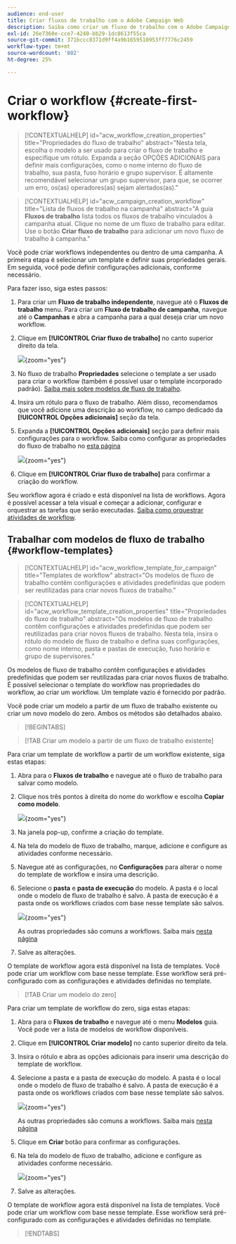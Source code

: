 ```yaml
---
audience: end-user
title: Criar fluxos de trabalho com o Adobe Campaign Web
description: Saiba como criar um fluxo de trabalho com o Adobe Campaign Web
exl-id: 26e7360e-cce7-4240-bb29-1dc8613f55ca
source-git-commit: 371bccc8371d9ff4a9b1659510953ff7776c2459
workflow-type: tm+mt
source-wordcount: '802'
ht-degree: 25%

---
```



# Criar o workflow {#create-first-workflow}

>[!CONTEXTUALHELP]
>id="acw_workflow_creation_properties"
>title="Propriedades do fluxo de trabalho"
>abstract="Nesta tela, escolha o modelo a ser usado para criar o fluxo de trabalho e especifique um rótulo. Expanda a seção OPÇÕES ADICIONAIS para definir mais configurações, como o nome interno do fluxo de trabalho, sua pasta, fuso horário e grupo supervisor. É altamente recomendável selecionar um grupo supervisor, para que, se ocorrer um erro, os(as) operadores(as) sejam alertados(as)."


>[!CONTEXTUALHELP]
>id="acw_campaign_creation_workflow"
>title="Lista de fluxos de trabalho na campanha"
>abstract="A guia **Fluxos de trabalho** lista todos os fluxos de trabalho vinculados à campanha atual. Clique no nome de um fluxo de trabalho para editar. Use o botão **Criar fluxo de trabalho** para adicionar um novo fluxo de trabalho à campanha."

Você pode criar workflows independentes ou dentro de uma campanha. A primeira etapa é selecionar um template e definir suas propriedades gerais. Em seguida, você pode definir configurações adicionais, conforme necessário.

Para fazer isso, siga estes passos:

1. Para criar um **Fluxo de trabalho independente**, navegue até o **Fluxos de trabalho** menu. Para criar um **Fluxo de trabalho de campanha**, navegue até o **Campanhas** e abra a campanha para a qual deseja criar um novo workflow.

1. Clique em **[!UICONTROL Criar fluxo de trabalho]** no canto superior direito da tela.

   ![](assets/workflow-create.png){zoom=&quot;yes&quot;}

1. No fluxo de trabalho **Propriedades** selecione o template a ser usado para criar o workflow (também é possível usar o template incorporado padrão). [Saiba mais sobre modelos de fluxo de trabalho](#workflow-templates).

1. Insira um rótulo para o fluxo de trabalho. Além disso, recomendamos que você adicione uma descrição ao workflow, no campo dedicado da **[!UICONTROL Opções adicionais]** seção da tela.

1. Expanda a **[!UICONTROL Opções adicionais]** seção para definir mais configurações para o workflow. Saiba como configurar as propriedades do fluxo de trabalho no [esta página](workflow-settings.md#properties)

   ![](assets/workflow-additional-options.png){zoom=&quot;yes&quot;}

1. Clique em **[!UICONTROL Criar fluxo de trabalho]** para confirmar a criação do workflow.

Seu workflow agora é criado e está disponível na lista de workflows. Agora é possível acessar a tela visual e começar a adicionar, configurar e orquestrar as tarefas que serão executadas. [Saiba como orquestrar atividades de workflow](orchestrate-activities.md).

## Trabalhar com modelos de fluxo de trabalho {#workflow-templates}

>[!CONTEXTUALHELP]
>id="acw_workflow_template_for_campaign"
>title="Templates de workflow"
>abstract="Os modelos de fluxo de trabalho contêm configurações e atividades predefinidas que podem ser reutilizadas para criar novos fluxos de trabalho."

>[!CONTEXTUALHELP]
>id="acw_workflow_template_creation_properties"
>title="Propriedades do fluxo de trabalho"
>abstract="Os modelos de fluxo de trabalho contêm configurações e atividades predefinidas que podem ser reutilizadas para criar novos fluxos de trabalho. Nesta tela, insira o rótulo do modelo de fluxo de trabalho e defina suas configurações, como nome interno, pasta e pastas de execução, fuso horário e grupo de supervisores."

Os modelos de fluxo de trabalho contêm configurações e atividades predefinidas que podem ser reutilizadas para criar novos fluxos de trabalho. É possível selecionar o template do workflow nas propriedades do workflow, ao criar um workflow. Um template vazio é fornecido por padrão.

Você pode criar um modelo a partir de um fluxo de trabalho existente ou criar um novo modelo do zero. Ambos os métodos são detalhados abaixo.

>[!BEGINTABS]

>[!TAB Criar um modelo a partir de um fluxo de trabalho existente]

Para criar um template de workflow a partir de um workflow existente, siga estas etapas:

1. Abra para o **Fluxos de trabalho** e navegue até o fluxo de trabalho para salvar como modelo.
1. Clique nos três pontos à direita do nome do workflow e escolha **Copiar como modelo**.

   ![](assets/wf-copy-as-template.png){zoom=&quot;yes&quot;}

1. Na janela pop-up, confirme a criação do template.
1. Na tela do modelo de fluxo de trabalho, marque, adicione e configure as atividades conforme necessário.
1. Navegue até as configurações, no **Configurações** para alterar o nome do template de workflow e insira uma descrição.
1. Selecione o **pasta** e **pasta de execução** do modelo. A pasta é o local onde o modelo de fluxo de trabalho é salvo. A pasta de execução é a pasta onde os workflows criados com base nesse template são salvos.

   ![](assets/wf-settings-template.png){zoom=&quot;yes&quot;}

   As outras propriedades são comuns a workflows. Saiba mais [nesta página](workflow-settings.md#properties)

1. Salve as alterações.

O template de workflow agora está disponível na lista de templates. Você pode criar um workflow com base nesse template. Esse workflow será pré-configurado com as configurações e atividades definidas no template.


>[!TAB Criar um modelo do zero]


Para criar um template de workflow do zero, siga estas etapas:

1. Abra para o **Fluxos de trabalho** e navegue até o menu **Modelos** guia. Você pode ver a lista de modelos de workflow disponíveis.
1. Clique em **[!UICONTROL Criar modelo]** no canto superior direito da tela.
1. Insira o rótulo e abra as opções adicionais para inserir uma descrição do template de workflow.
1. Selecione a pasta e a pasta de execução do modelo. A pasta é o local onde o modelo de fluxo de trabalho é salvo. A pasta de execução é a pasta onde os workflows criados com base nesse template são salvos.

   ![](assets/new-wf-template.png){zoom=&quot;yes&quot;}

   As outras propriedades são comuns a workflows. Saiba mais [nesta página](workflow-settings.md#properties)

1. Clique em **Criar** botão para confirmar as configurações.
1. Na tela do modelo de fluxo de trabalho, adicione e configure as atividades conforme necessário.

   ![](assets/wf-template-activities.png){zoom=&quot;yes&quot;}

1. Salve as alterações.

O template de workflow agora está disponível na lista de templates. Você pode criar um workflow com base nesse template. Esse workflow será pré-configurado com as configurações e atividades definidas no template.

>[!ENDTABS]
